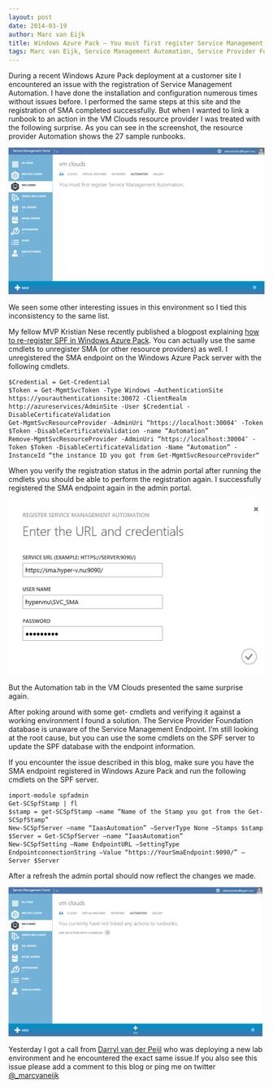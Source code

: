 ```yaml
---
layout: post
date: 2014-03-19
author: Marc van Eijk
title: Windows Azure Pack – You must first register Service Management Automation on Resource Provider VM Clouds
tags: Marc van Eijk, Service Management Automation, Service Provider Foundation, SMA, SPF, Windows Azure Pack
---
```

During a recent Windows Azure Pack deployment at a customer site I encountered an issue with the registration of Service Management Automation. I have done the installation and configuration numerous times without issues before. I performed the same steps at this site and the registration of SMA completed successfully. But when I wanted to link a runbook to an action in the VM Clouds resource provider I was treated with the following surprise. As you can see in the screenshot, the resource provider Automation shows the 27 sample runbooks.

<img src="/images/2014-03-19/You-must-first-register-SMA.png" width="720">

We seen some other interesting issues in this environment so I tied this inconsistency to the same list.

My fellow MVP Kristian Nese recently published a blogpost explaining [how to re-register SPF in Windows Azure Pack](http://kristiannese.blogspot.no/2014/01/troubleshooting-windows-azure-pack-re.html). You can actually use the same cmdlets to unregister SMA (or other resource providers) as well. I unregistered the SMA endpoint on the Windows Azure Pack server with the following cmdlets.

```
$Credential = Get-Credential
$Token = Get-MgmtSvcToken -Type Windows –AuthenticationSite https://yourauthenticationsite:30072 -ClientRealm http://azureservices/AdminSite -User $Credential -DisableCertificateValidation
Get-MgmtSvcResourceProvider -AdminUri “https://localhost:30004″ -Token $Token -DisableCertificateValidation -name “Automation”
Remove-MgmtSvcResourceProvider -AdminUri “https://localhost:30004″ -Token $Token -DisableCertificateValidation -Name “Automation” -InstanceId “the instance ID you got from Get-MgmtSvcResourceProvider“
```

When you verify the registration status in the admin portal after running the cmdlets you should be able to perform the registration again. I successfully registered the SMA endpoint again in the admin portal.

<img src="/images/2014-03-19/Register-SMA.png" width="720">

But the Automation tab in the VM Clouds presented the same surprise again. 
<!--more-->

After poking around with some get- cmdlets and verifying it against a working environment I found a solution. The Service Provider Foundation database is unaware of the Service Management Endpoint. I’m still looking at the root cause, but you can use the some cmdlets on the SPF server to update the SPF database with the endpoint information.

If you encounter the issue described in this blog, make sure you have the SMA endpoint registered in Windows Azure Pack and run the following cmdlets on the SPF server.

```
import-module spfadmin
Get-SCSpfStamp | fl
$stamp = get-SCSpfStamp –name “Name of the Stamp you got from the Get-SCSpfStamp”
New-SCSpfServer –name “IaasAutomation” –ServerType None –Stamps $stamp
$Server = Get-SCSpfServer –name “IaasAutomation”
New-SCSpfSetting –Name EndpointURL –SettingType EndpointconnectionString –Value “https://YourSmaEndpoint:9090/” –Server $Server
```

After a refresh the admin portal should now reflect the changes we made.

<img src="/images/2014-03-19/After-SPF-cmdlets.png" width="500">

Yesterday I got a call from [Darryl van der Peijl](http://www.darrylvanderpeijl.nl/) who was deploying a new lab environment and he encountered the exact same issue.If you also see this issue please add a comment to this blog or ping me on twitter [@_marcvaneijk](http://twitter.com/_marcvaneijk)
